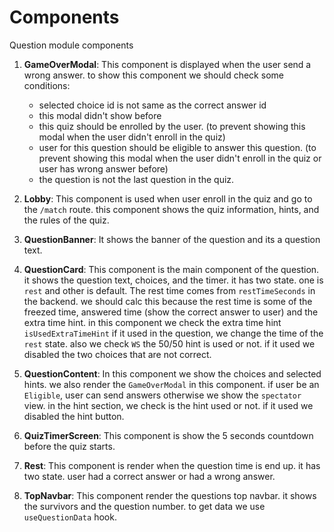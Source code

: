 # Components

Question module components

1. **GameOverModal**: This component is displayed when the user send a wrong answer. to show this component we should check some conditions:
   - selected choice id is not same as the correct answer id
   - this modal didn't show before
   - this quiz should be enrolled by the user. (to prevent showing this modal when the user didn't enroll in the quiz)
   - user for this question should be eligible to answer this question. (to prevent showing this modal when the user didn't enroll in the quiz or user has wrong answer before)
   - the question is not the last question in the quiz.
2. **Lobby**: This component is used when user enroll in the quiz and go to the `/match` route. this component shows the quiz information, hints, and the rules of the quiz.

3. **QuestionBanner**: It shows the banner of the question and its a question text.

4. **QuestionCard**: This component is the main component of the question. it shows the question text, choices, and the timer. it has two state. one is `rest` and other is default. The rest time comes from `restTimeSeconds` in the backend. we should calc this because the rest time is some of the freezed time, answered time (show the correct answer to user) and the extra time hint.
   in this component we check the extra time hint `isUsedExtraTimeHint` if it used in the question, we change the time of the `rest` state. also we check `WS` the 50/50 hint is used or not. if it used we disabled the two choices that are not correct.

5. **QuestionContent**: In this component we show the choices and selected hints. we also render the `GameOverModal` in this component. if user be an `Eligible`, user can send answers otherwise we show the `spectator` view. in the hint section, we check is the hint used or not. if it used we disabled the hint button.

6. **QuizTimerScreen**: This component is show the 5 seconds countdown before the quiz starts.

7. **Rest**: This component is render when the question time is end up. it has two state. user had a correct answer or had a wrong answer.

8. **TopNavbar**: This component render the questions top navbar. it shows the survivors and the question number. to get data we use `useQuestionData` hook.
